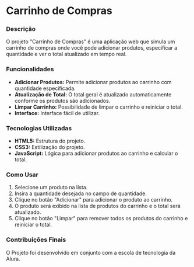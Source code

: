 # Carrinho de Compras
### Descrição
O projeto "Carrinho de Compras" é uma aplicação web que simula um carrinho de compras onde você pode adicionar produtos, especificar a quantidade e ver o total atualizado em tempo real.
### Funcionalidades
* **Adicionar Produtos:** Permite adicionar produtos ao carrinho com quantidade especificada.
* **Atualização de Total:** O total geral é atualizado automaticamente conforme os produtos são adicionados.
* **Limpar Carrinho:** Possibilidade de limpar o carrinho e reiniciar o total.
* **Interface:** Interface fácil de utilizar.
### Tecnologias Utilizadas
* **HTML5:** Estrutura do projeto.
* **CSS3:** Estilização do projeto.
* **JavaScript:** Lógica para adicionar produtos ao carrinho e calcular o total.
### Como Usar
1. Selecione um produto na lista.
2. Insira a quantidade desejada no campo de quantidade.
3. Clique no botão "Adicionar" para adicionar o produto ao carrinho.
4. O produto será exibido na lista de produtos do carrinho e o total será atualizado.
5. Clique no botão "Limpar" para remover todos os produtos do carrinho e reiniciar o total.
### Contribuições Finais
O Projeto foi desenvolvido em conjunto com a escola de tecnologia da Alura.
